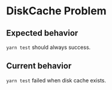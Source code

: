 # DiskCache Problem

## Expected behavior
`yarn test` should always success.

## Current behavior
`yarn test` failed when disk cache exists.
